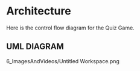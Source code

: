 # Architecture
Here is the control flow diagram for the Quiz Game.
## UML DIAGRAM
6_ImagesAndVideos/Untitled Workspace.png
